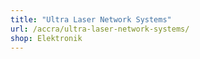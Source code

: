 ```yaml
---
title: "Ultra Laser Network Systems"
url: /accra/ultra-laser-network-systems/
shop: Elektronik
---
```

